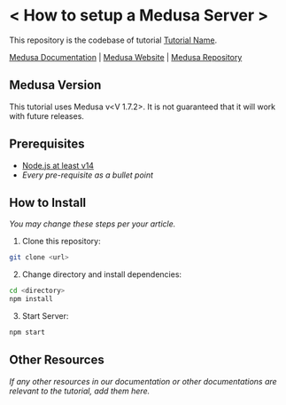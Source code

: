 # < How to setup a Medusa Server >

This repository is the codebase of tutorial [Tutorial Name](tutorial-link).

[Medusa Documentation](https://docs.medusajs.com/) | [Medusa Website](https://medusajs.com/) | [Medusa Repository](https://github.com/medusajs/medusa)

## Medusa Version

This tutorial uses Medusa v<V 1.7.2>. It is not guaranteed that it will work with future releases.

## Prerequisites

- [Node.js at least v14](https://docs.medusajs.com/tutorial/set-up-your-development-environment#nodejs)
- _Every pre-requisite as a bullet point_

## How to Install

_You may change these steps per your article._

1. Clone this repository:

```bash
git clone <url>
```

2. Change directory and install dependencies:

```bash
cd <directory>
npm install
```

3. Start Server:

```bash
npm start
```

## Other Resources

_If any other resources in our documentation or other documentations are relevant to the tutorial, add them here._
